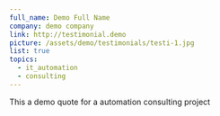 ```yaml
---
full_name: Demo Full Name
company: demo company
link: http://testimonial.demo
picture: /assets/demo/testimonials/testi-1.jpg
list: true
topics:
  - it_automation
  - consulting
---
```

This a demo quote for a automation consulting project
